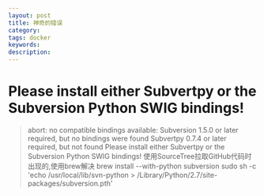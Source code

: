```yaml
---
layout: post
title: 神奇的错误
category: 
tags: docker
keywords: 
description: 
---
```


# Please install either Subvertpy or the Subversion Python SWIG bindings!
> abort: no compatible bindings available:
> Subversion 1.5.0 or later required, but no bindings were found
> Subvertpy 0.7.4 or later required, but not found
> Please install either Subvertpy or the Subversion Python SWIG bindings!
使用SourceTree拉取GitHub代码时出现的,使用brew解决
	brew install --with-python subversion
	sudo sh -c 'echo /usr/local/lib/svn-python > /Library/Python/2.7/site-packages/subversion.pth'
